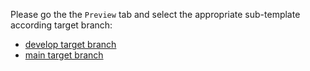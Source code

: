 Please go the the `Preview` tab and select the appropriate sub-template according target branch:

* [develop target branch](?expand=1&template=develop_pr_template.md)
* [main target branch](?expand=1&template=main_pr_template.md)
